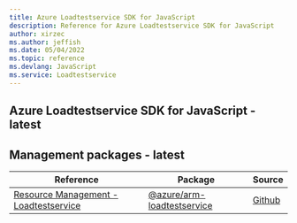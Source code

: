 ```yaml
---
title: Azure Loadtestservice SDK for JavaScript
description: Reference for Azure Loadtestservice SDK for JavaScript
author: xirzec
ms.author: jeffish
ms.date: 05/04/2022
ms.topic: reference
ms.devlang: JavaScript
ms.service: Loadtestservice
---
```

## Azure Loadtestservice SDK for JavaScript - latest
## Management packages - latest
| Reference | Package | Source |
|---|---|---|
|[Resource Management - Loadtestservice](javascript/api/overview/azure/arm-loadtestservice-readme)|[@azure/arm-loadtestservice](https://www.npmjs.com/package/@azure/arm-loadtestservice)|[Github](https://github.com/Azure/azure-sdk-for-js/blob/main/sdk/loadtestservice/arm-loadtestservice)|

